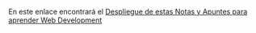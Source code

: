 En este enlace encontrará el [Despliegue de estas Notas y Apuntes para aprender Web Development](https://ull-mii-ca-1819.github.io/learning-js/_book/)
